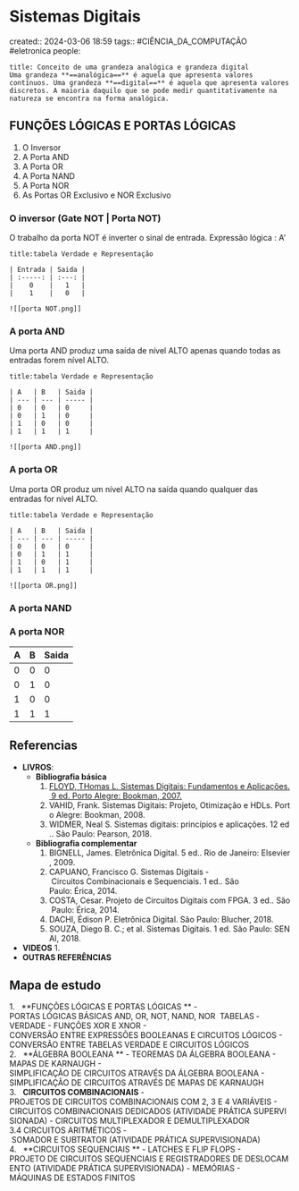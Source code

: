 # Sistemas Digitais
created:: 2024-03-06 18:59
tags:: #CIÊNCIA_DA_COMPUTAÇÃO #eletronica 
people:

```ad-info
title: Conceito de uma grandeza analógica e grandeza digital
Uma grandeza **==analógica==** é aquela que apresenta valores contínuos. Uma grandeza **==digital==** é aquela que apresenta valores discretos. A maioria daquilo que se pode medir quantitativamente na natureza se encontra na forma analógica.
```

## FUNÇÕES LÓGICAS E PORTAS LÓGICAS
1. O Inversor
3. A Porta AND 
4. A Porta OR 
5. A Porta NAND 
6. A Porta NOR 
7. As Portas OR Exclusivo e NOR Exclusivo
### O inversor (Gate NOT | Porta NOT)
O trabalho da porta NOT é inverter o sinal de entrada.
Expressão lógica : A' 
```ad-summary
title:tabela Verdade e Representação

| Entrada | Saida |
| :-----: | :---: |
|    0    |   1   |
|    1    |   0   |

![[porta NOT.png]]
```

### A porta AND
Uma porta AND produz uma saída de nível ALTO apenas quando todas as entradas forem nível ALTO.
```ad-summary
title:tabela Verdade e Representação

| A   | B   | Saida |
| --- | --- | ----- |
| 0   | 0   | 0     |
| 0   | 1   | 0     |
| 1   | 0   | 0     |
| 1   | 1   | 1     |

![[porta AND.png]]
```
### A porta OR
Uma porta OR produz um nível ALTO na saída quando qualquer das entradas for nível ALTO.
```ad-summary
title:tabela Verdade e Representação

| A   | B   | Saida |
| --- | --- | ----- |
| 0   | 0   | 0     |
| 0   | 1   | 1     |
| 1   | 0   | 1     |
| 1   | 1   | 1     |

![[porta OR.png]]
```
### A porta NAND

### A porta NOR

| A   | B   | Saida |
| --- | --- | ----- |
| 0   | 0   | 0     |
| 0   | 1   | 0     |
| 1   | 0   | 0     |
| 1   | 1   | 1     |
## Referencias
- **LIVROS**:
	- **Bibliografia básica**
		1. [FLOYD, THomas L. Sistemas Digitais: Fundamentos e Aplicações. 9 ed. Porto Alegre: Bookman, 2007.](obsidian://open?vault=mySecondBrain&file=Arquivos%2FFLOYD%2C%20Thomas%20-%20Sistemas%20Digitais_%20Fundamentos%20e%20Aplica%C3%A7%C3%B5es-Bookman%20(2007).pdf)
		2. VAHID, Frank. Sistemas Digitais: Projeto, Otimização e HDLs. Porto Alegre: Bookman, 2008.
		3. WIDMER, Neal S. Sistemas digitais: princípios e aplicações. 12 ed.. São Paulo: Pearson, 2018.
	- **Bibliografia complementar**
		1. BIGNELL, James. Eletrônica Digital. 5 ed.. Rio de Janeiro: Elsevier, 2009.
		2. CAPUANO, Francisco G. Sistemas Digitais ­ Circuitos Combinacionais e Sequenciais. 1 ed.. São Paulo: Érica, 2014.
		3. COSTA, Cesar. Projeto de Circuitos Digitais com FPGA. 3 ed.. São Paulo: Érica, 2014. 
		4. DACHI, Édison P. Eletrônica Digital. São Paulo: Blucher, 2018. 
		5. SOUZA, Diego B. C.; et al. Sistemas Digitais. 1 ed. São Paulo: SENAI, 2018. 
- **VIDEOS**
	1. 
- **OUTRAS REFERÊNCIAS**

## Mapa de estudo
1.   **FUNÇÕES LÓGICAS E PORTAS LÓGICAS **
	- PORTAS LÓGICAS BÁSICAS AND, OR, NOT, NAND, NOR ­ TABELAS ­VERDADE 
	- FUNÇÕES XOR E XNOR 
	- CONVERSÃO ENTRE EXPRESSÕES BOOLEANAS E CIRCUITOS LÓGICOS 
	- CONVERSÃO ENTRE TABELAS ­VERDADE E CIRCUITOS LÓGICOS
2.   **ÁLGEBRA BOOLEANA **
	- TEOREMAS DA ÁLGEBRA BOOLEANA 
	- MAPAS DE KARNAUGH 
	- SIMPLIFICAÇÃO DE CIRCUITOS ATRAVÉS DA ÁLGEBRA BOOLEANA 
	- SIMPLIFICAÇÃO DE CIRCUITOS ATRAVÉS DE MAPAS DE KARNAUGH
3.   **CIRCUITOS COMBINACIONAIS** 
	- PROJETOS DE CIRCUITOS COMBINACIONAIS COM 2, 3 E 4 VARIÁVEIS
	- CIRCUITOS COMBINACIONAIS DEDICADOS (ATIVIDADE PRÁTICA SUPERVISIONADA) 
	- CIRCUITOS MULTIPLEXADOR E DEMULTIPLEXADOR 3.4 CIRCUITOS ARITMÉTICOS ­ SOMADOR E SUBTRATOR (ATIVIDADE PRÁTICA SUPERVISIONADA) 
4.   **CIRCUITOS SEQUENCIAIS **
	- LATCHES E FLIP FLOPS 
	- PROJETO DE CIRCUITOS SEQUENCIAIS E REGISTRADORES DE DESLOCAMENTO (ATIVIDADE PRÁTICA SUPERVISIONADA) 
	- MEMÓRIAS 
	- MÁQUINAS DE ESTADOS FINITOS
